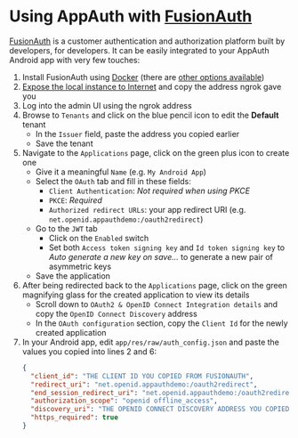 # Using AppAuth with [FusionAuth](https://fusionauth.io)

[FusionAuth](https://fusionauth.io) is a customer authentication and authorization platform built by developers, for developers. It can be easily integrated to your AppAuth Android app with very few touches:

1. Install FusionAuth using [Docker](https://fusionauth.io/docs/v1/tech/installation-guide/docker) (there are [other options available](https://fusionauth.io/docs/v1/tech/installation-guide/))
2. [Expose the local instance to Internet](https://fusionauth.io/docs/v1/tech/developer-guide/exposing-instance) and copy the address ngrok gave you
3. Log into the admin UI using the ngrok address
4. Browse to `Tenants` and click on the blue pencil icon to edit the **Default** tenant
   * In the `Issuer` field, paste the address you copied earlier
   * Save the tenant
5. Navigate to the `Applications` page, click on the green plus icon to create one
    * Give it a meaningful `Name` (e.g. `My Android App`)
    * Select the `OAuth` tab and fill in these fields:
        * `Client Authentication`: *Not required when using PKCE*
        * `PKCE`: *Required*
        * `Authorized redirect URLs`: your app redirect URI (e.g. `net.openid.appauthdemo:/oauth2redirect`)
    * Go to the `JWT` tab
      * Click on the `Enabled` switch
      * Set both `Access token signing key` and `Id token signing key` to *Auto generate a new key on save...* to generate a new pair of asymmetric keys
    * Save the application
6. After being redirected back to the `Applications` page, click on the green magnifying glass for the created application to view its details
   * Scroll down to `OAuth2 & OpenID Connect Integration details` and copy the `OpenID Connect Discovery` address
   * In the `OAuth configuration` section, copy the `Client Id` for the newly created application
7. In your Android app, edit `app/res/raw/auth_config.json` and paste the values you copied into lines 2 and 6:
    ```json
    {
      "client_id": "THE CLIENT ID YOU COPIED FROM FUSIONAUTH",
      "redirect_uri": "net.openid.appauthdemo:/oauth2redirect",
      "end_session_redirect_uri": "net.openid.appauthdemo:/oauth2redirect",
      "authorization_scope": "openid offline_access",
      "discovery_uri": "THE OPENID CONNECT DISCOVERY ADDRESS YOU COPIED FROM FUSIONAUTH",
      "https_required": true
    }
    ```
